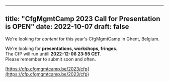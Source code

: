  ---
title: "CfgMgmtCamp 2023 Call for Presentation is OPEN"
date: 2022-10-07
draft: false
---

We're looking for _content_ for this year's CfgMgmtCamp in Ghent, Belgium.

We're looking for __presentations, workshops, fringes__.  
The CfP will run untill __2022-12-06 23:55 CET__.  
Please remember to submit soon and often.  

[https://cfp.cfgmgmtcamp.be/2023/cfp](https://cfp.cfgmgmtcamp.be/2023/cfp)
